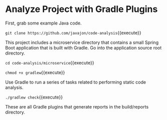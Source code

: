 # Analyze Project with Gradle Plugins #

First, grab some example Java code.

`git clone https://github.com/javajon/code-analysis`{{execute}}

This project includes a microservice directory that contains a small Spring Boot application that is built with Gradle. Go into the application source root directory.

`cd code-analysis/microservice`{{execute}}

`chmod +x gradlew`{{execute}}

Use Gradle to run a series of tasks related to performing static code analysis.

`./gradlew check`{{execute}}

These are all Gradle plugins that generate reports in the build/reports directory.